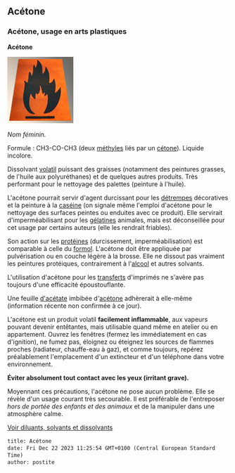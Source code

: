 ## Acétone
### Acétone, usage en arts plastiques
 **Acétone**

![](images/facilementinflammableversionweb.jpg)

_Nom féminin._

Formule : CH3\-CO-CH3 (deux [méthyles](methyle.html) liés par un [cétone](cetone.html)). Liquide incolore.

Dissolvant [volatil](volatil.html) puissant des graisses (notamment des peintures grasses, de l'huile aux polyuréthanes) et de quelques autres produits. Très performant pour le nettoyage des palettes (peinture à l'huile).

L'acétone pourrait servir d'agent durcissant pour les [détrempes](detrempe.html) décoratives et la peinture à la [caséine](caseine.html) (on signale même l'emploi d'acétone pour le nettoyage des surfaces peintes ou enduites avec ce produit). Elle servirait d'imperméabilisant pour les [gélatines](gelatine.html) animales, mais est déconseillée pour cet usage par certains auteurs (elle les rendrait friables).

Son action sur les [protéines](proteine.html) (durcissement, imperméabilisation) est comparable à celle du [formol](formol.html). L'acétone doit être appliquée par pulvérisation ou en couche légère à la brosse. Elle ne dissout pas vraiment les peintures protéiques, contrairement à l'[alcool](alcools.html) et autres solvants.

L'utilisation d'acétone pour les [transferts](transfert.html) d'imprimés ne s'avère pas toujours d'une efficacité époustouflante.

Une feuille [d'acétate](acetate.html) imbibée d'[acétone](acetone.html) adhèrerait à elle-même (information récente non confirmée à ce jour).

L'acétone est un produit volatil **facilement inflammable**, aux vapeurs pouvant devenir entêtantes, mais utilisable quand même en atelier ou en appartement. Ouvrez les fenêtres (fermez les immédiatement en cas d'ignition), ne fumez pas, éloignez ou éteignez les sources de flammes proches (radiateur, chauffe-eau à gaz), et comme toujours, repérez préalablement l'emplacement d'un extincteur et d'un téléphone dans votre environnement.

**Éviter absolument tout contact avec les yeux (irritant grave).**

Moyennant ces précautions, l'acétone ne pose aucun problème. Elle se révèle d'un usage courant très secourable. Il est préférable de l'entreposer _hors de portée des enfants et des animaux_ et de la manipuler dans une atmosphère calme.

[Voir diluants, solvants et dissolvants](diluantssolvants.html)


```
title: Acétone
date: Fri Dec 22 2023 11:25:54 GMT+0100 (Central European Standard Time)
author: postite
```
